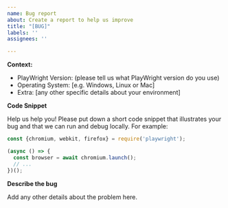 ```yaml
---
name: Bug report
about: Create a report to help us improve
title: "[BUG]"
labels: ''
assignees: ''

---
```


**Context:**
- PlayWright Version: (please tell us what PlayWright version do you use)
- Operating System: [e.g. Windows, Linux or Mac]
- Extra: [any other specific details about your environment]

**Code Snippet**

Help us help you! Please put down a short code snippet that illustrates your bug and
that we can run and debug locally. For example:

```javascript
const {chromium, webkit, firefox} = require('playwright');

(async () => {
  const browser = await chromium.launch();
  // ... 
})();
```

**Describe the bug**

Add any other details about the problem here.
